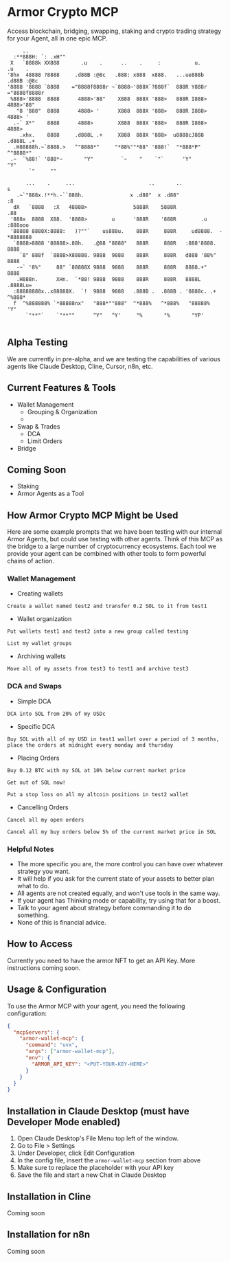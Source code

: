 # Armor Crypto MCP
Access blockchain, bridging, swapping, staking and crypto trading strategy for your Agent, all in one epic MCP.

```
     ..                         
  :**888H: `: .xH""                                                               
 X   `8888k XX888       .u    .      ..    .     :           u.      .u    .     
'8hx  48888 ?8888     .d88B :@8c   .888: x888  x888.   ...ue888b   .d88B :@8c    
'8888 '8888 `8888    ="8888f8888r ~`8888~'888X`?888f`  888R Y888r ="8888f8888r  
 %888>'8888  8888      4888>'88"    X888  888X '888>   888R I888>   4888>'88"     
   "8 '888"  8888      4888> '      X888  888X '888>   888R I888>   4888> '    
  .-` X*"    8888      4888>        X888  888X '888>   888R I888>   4888>       
    .xhx.    8888     .d888L .+     X888  888X '888>  u8888cJ888   .d888L .+    
  .H88888h.~`8888.>   ^"8888*"     "*88%""*88" '888!`  "*888*P"    ^"8888*"     
 .~  `%88!` '888*~       "Y"         `~    "    `"`      'Y"          "Y"       
       `"     ""                                                               

      ...    .     ...                        ..       ..                 s    
   .~`"888x.!**h.-``888h.               x .d88"  x .d88"                 :8    
  dX   `8888   :X   48888>               5888R    5888R                 .88    
 '888x  8888  X88.  '8888>        u      '888R    '888R        .u      :888ooo 
 '88888 8888X:8888:   )?""`    us888u.    888R     888R     ud8888.  -*8888888 
  `8888>8888 '88888>.88h.   .@88 "8888"   888R     888R   :888'8888.   8888    
    `8" 888f  `8888>X88888. 9888  9888    888R     888R   d888 '88%"   8888    
   -~` '8%"     88" `88888X 9888  9888    888R     888R   8888.+"      8888    
   .H888n.      XHn.  `*88! 9888  9888    888R     888R   8888L       .8888Lu= 
  :88888888x..x88888X.  `!  9888  9888   .888B .  .888B . '8888c. .+  ^%888*   
  f  ^%888888% `*88888nx"   "888*""888"  ^*888%   ^*888%   "88888%      'Y"    
      `"**"`    `"**""      ^Y"   ^Y'     "%       "%       "YP'              
                                                                                 
```
## Alpha Testing
We are currently in pre-alpha, and we are testing the capabilities of various agents like Claude Desktop, Cline, Cursor, n8n, etc. 

## Current Features & Tools
- Wallet Management
    - Grouping & Organization
    - 
- Swap & Trades
    - DCA
    - Limit Orders
- Bridge

## Coming Soon
- Staking
- Armor Agents as a Tool

## How Armor Crypto MCP Might be Used
Here are some example prompts that we have been testing with our internal Armor Agents, but could use testing with other agents. Think of this MCP as the bridge to a large number of cryptocurrency ecosystems. Each tool we provide your agent can be combined with other tools to form powerful chains of action.

### Wallet Management
- Creating wallets
```
Create a wallet named test2 and transfer 0.2 SOL to it from test1
```
- Wallet organization
```
Put wallets test1 and test2 into a new group called testing
```
```
List my wallet groups
```
- Archiving wallets
```
Move all of my assets from test3 to test1 and archive test3
```

### DCA and Swaps
- Simple DCA
```
DCA into SOL from 20% of my USDc
```
- Specific DCA
```
Buy SOL with all of my USD in test1 wallet over a period of 3 months, place the orders at midnight every monday and thursday
```
- Placing Orders
```
Buy 0.12 BTC with my SOL at 10% below current market price
```
```
Get out of SOL now!
```
```
Put a stop loss on all my altcoin positions in test2 wallet
```
- Cancelling Orders
```
Cancel all my open orders
```
```
Cancel all my buy orders below 5% of the current market price in SOL
```

### Helpful Notes
- The more specific you are, the more control you can have over whatever strategy you want.
- It will help if you ask for the current state of your assets to better plan what to do.
- All agents are not created equally, and won't use tools in the same way.
- If your agent has Thinking mode or capability, try using that for a boost.
- Talk to your agent about strategy before commanding it to do something.
- None of this is financial advice.

## How to Access
Currently you need to have the armor NFT to get an API Key. More instructions coming soon.

## Usage & Configuration
To use the Armor MCP with your agent, you need the following configuration:
```json
{
  "mcpServers": {
    "armor-wallet-mcp": {
      "command": "uvx",
      "args": ["armor-wallet-mcp"],
      "env": {
        "ARMOR_API_KEY": "<PUT-YOUR-KEY-HERE>"
      }
    }
  }
}
```

## Installation in Claude Desktop (must have Developer Mode enabled)
1. Open Claude Desktop's File Menu top left of the window.
2. Go to File > Settings
3. Under Developer, click Edit Configuration
4. In the config file, insert the `armor-wallet-mcp` section from above
5. Make sure to replace the placeholder with your API key
6. Save the file and start a new Chat in Claude Desktop

## Installation in Cline
Coming soon

## Installation for n8n
Coming soon